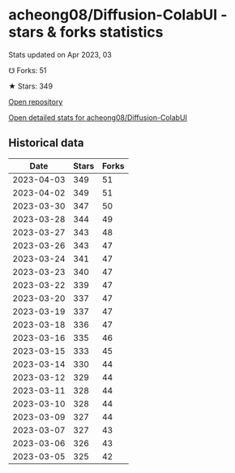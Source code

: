 # acheong08/Diffusion-ColabUI - stars & forks statistics

Stats updated on Apr 2023, 03

☋ Forks: 51

★ Stars: 349

[Open repository](https://github.com/acheong08/Diffusion-ColabUI)

[Open detailed stats for acheong08/Diffusion-ColabUI](https://reviewgithub.com/rep/acheong08/Diffusion-ColabUI)

## Historical data
| Date | Stars | Forks |
|------|-------|-------|
| 2023-04-03 | 349 | 51 | 
| 2023-04-02 | 349 | 51 | 
| 2023-03-30 | 347 | 50 | 
| 2023-03-28 | 344 | 49 | 
| 2023-03-27 | 343 | 48 | 
| 2023-03-26 | 343 | 47 | 
| 2023-03-24 | 341 | 47 | 
| 2023-03-23 | 340 | 47 | 
| 2023-03-22 | 339 | 47 | 
| 2023-03-20 | 337 | 47 | 
| 2023-03-19 | 337 | 47 | 
| 2023-03-18 | 336 | 47 | 
| 2023-03-16 | 335 | 46 | 
| 2023-03-15 | 333 | 45 | 
| 2023-03-14 | 330 | 44 | 
| 2023-03-12 | 329 | 44 | 
| 2023-03-11 | 328 | 44 | 
| 2023-03-10 | 328 | 44 | 
| 2023-03-09 | 327 | 44 | 
| 2023-03-07 | 327 | 43 | 
| 2023-03-06 | 326 | 43 | 
| 2023-03-05 | 325 | 42 | 

